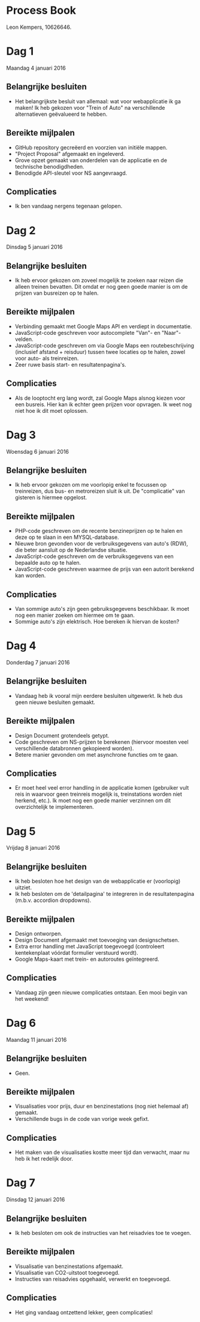 # Process Book
Leon Kempers, 10626646.

# Dag 1
Maandag 4 januari 2016

## Belangrijke besluiten
* Het belangrijkste besluit van allemaal: wat voor webapplicatie ik ga maken! Ik heb gekozen voor "Trein of Auto" na verschillende alternatieven geëvalueerd te hebben.

## Bereikte mijlpalen
* GitHub repository gecreëerd en voorzien van initiële mappen.
* "Project Proposal" afgemaakt en ingeleverd.
* Grove opzet gemaakt van onderdelen van de applicatie en de technische benodigdheden.
* Benodigde API-sleutel voor NS aangevraagd.

## Complicaties
* Ik ben vandaag nergens tegenaan gelopen.


# Dag 2
Dinsdag 5 januari 2016

## Belangrijke besluiten
* Ik heb ervoor gekozen om zoveel mogelijk te zoeken naar reizen die alleen treinen bevatten. Dit omdat er nog geen goede manier is om de prijzen van busreizen op te halen.

## Bereikte mijlpalen
* Verbinding gemaakt met Google Maps API en verdiept in documentatie.
* JavaScript-code geschreven voor autocomplete "Van"- en "Naar"-velden.
* JavaScript-code geschreven om via Google Maps een routebeschrijving (inclusief afstand + reisduur) tussen twee locaties op te halen, zowel voor auto- als treinreizen.
* Zeer ruwe basis start- en resultatenpagina's.

## Complicaties
* Als de looptocht erg lang wordt, zal Google Maps alsnog kiezen voor een busreis. Hier kan ik echter geen prijzen voor opvragen. Ik weet nog niet hoe ik dit moet oplossen.


# Dag 3
Woensdag 6 januari 2016

## Belangrijke besluiten
* Ik heb ervoor gekozen om me voorlopig enkel te focussen op treinreizen, dus bus- en metroreizen sluit ik uit. De "complicatie" van gisteren is hiermee opgelost.

## Bereikte mijlpalen
* PHP-code geschreven om de recente benzineprijzen op te halen en deze op te slaan in een MYSQL-database.
* Nieuwe bron gevonden voor de verbruiksgegevens van auto's (RDW), die beter aansluit op de Nederlandse situatie.
* JavaScript-code geschreven om de verbruiksgegevens van een bepaalde auto op te halen.
* JavaScript-code geschreven waarmee de prijs van een autorit berekend kan worden.

## Complicaties
* Van sommige auto's zijn geen gebruiksgegevens beschikbaar. Ik moet nog een manier zoeken om hiermee om te gaan.
* Sommige auto's zijn elektrisch. Hoe bereken ik hiervan de kosten?


# Dag 4
Donderdag 7 januari 2016

## Belangrijke besluiten
* Vandaag heb ik vooral mijn eerdere besluiten uitgewerkt. Ik heb dus geen nieuwe besluiten gemaakt.

## Bereikte mijlpalen
* Design Document grotendeels getypt.
* Code geschreven om NS-prijzen te berekenen (hiervoor moesten veel verschillende databronnen gekopieerd worden).
* Betere manier gevonden om met asynchrone functies om te gaan.

## Complicaties
* Er moet heel veel error handling in de applicatie komen (gebruiker vult reis in waarvoor geen treinreis mogelijk is, treinstations worden niet herkend, etc.). Ik moet nog een goede manier verzinnen om dit overzichtelijk te implementeren.


# Dag 5
Vrijdag 8 januari 2016

## Belangrijke besluiten
* Ik heb besloten hoe het design van de webapplicatie er (voorlopig) uitziet.
* Ik heb besloten om de 'detailpagina' te integreren in de resultatenpagina (m.b.v. accordion dropdowns).

## Bereikte mijlpalen
* Design ontworpen.
* Design Document afgemaakt met toevoeging van designschetsen.
* Extra error handling met JavaScript toegevoegd (controleert kentekenplaat vóórdat formulier verstuurd wordt).
* Google Maps-kaart met trein- en autoroutes geïntegreerd.

## Complicaties
* Vandaag zijn geen nieuwe complicaties ontstaan. Een mooi begin van het weekend!


# Dag 6
Maandag 11 januari 2016

## Belangrijke besluiten
* Geen.

## Bereikte mijlpalen
* Visualisaties voor prijs, duur en benzinestations (nog niet helemaal af) gemaakt.
* Verschillende bugs in de code van vorige week gefixt.

## Complicaties
* Het maken van de visualisaties kostte meer tijd dan verwacht, maar nu heb ik het redelijk door.


# Dag 7
Dinsdag 12 januari 2016

## Belangrijke besluiten
* Ik heb besloten om ook de instructies van het reisadvies toe te voegen.

## Bereikte mijlpalen
* Visualisatie van benzinestations afgemaakt.
* Visualisatie van CO2-uitstoot toegevoegd.
* Instructies van reisadvies opgehaald, verwerkt en toegevoegd.

## Complicaties
* Het ging vandaag ontzettend lekker, geen complicaties!